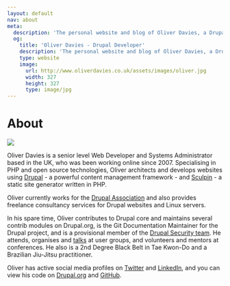 ```yaml
---
layout: default
nav: about
meta:
  description: 'The personal website and blog of Oliver Davies, a Drupal Developer and Systems Administrator from Wales, UK.'
  og:
    title: 'Oliver Davies - Drupal Developer'
    description: 'The personal website and blog of Oliver Davies, a Drupal Developer and Systems Administrator from Wales, UK.'
    type: website
    image:
      url: http://www.oliverdavies.co.uk/assets/images/oliver.jpg
      width: 327
      height: 327
      type: image/jpg
---
```

# About

<img src="/assets/images/oliver-small.jpg" class="img-circle">

Oliver Davies is a senior level Web Developer and Systems Administrator based in the UK, who was been working online since 2007. Specialising in PHP and open source technologies, Oliver architects and develops websites using [Drupal](https://www.drupal.org) - a powerful content management framework - and [Sculpin](http://sculpin.io) - a static site generator written in PHP.

Oliver currently works for the [Drupal Association](https://assoc.drupal.org) and also provides freelance consultancy services for Drupal websites and Linux servers.

In his spare time, Oliver contributes to Drupal core and maintains several contrib modules on Drupal.org, is the Git Documentation Maintainer for the Drupal project, and is a provisional member of the [Drupal Security team](https://www.drupal.org/security-team). He attends, organises and [talks](/talks) at user groups, and volunteers and mentors at conferences. He also is a 2nd Degree Black Belt in Tae Kwon-Do and a Brazilian Jiu-Jitsu practitioner.

Oliver has active social media profiles on <a href="{{ site.elsewhere.twitter }}">Twitter</a> and <a href="{{ site.elsewhere.linkedin }}">LinkedIn</a>, and you can view his code on
<a href="{{ site.elsewhere.drupalorg }}/track/code">Drupal.org</a> and <a href="{{ site.elsewhere.github }}?tab=activity">GitHub</a>.
